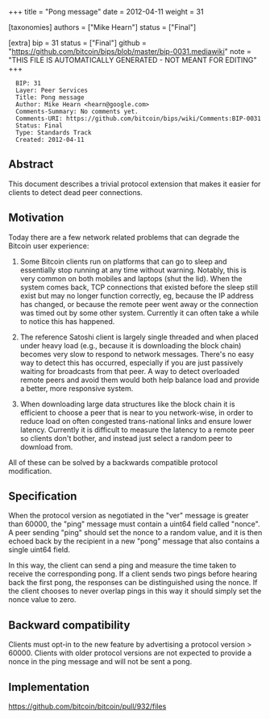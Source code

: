 
+++
title = "Pong message"
date = 2012-04-11
weight = 31

[taxonomies]
authors = ["Mike Hearn"]
status = ["Final"]

[extra]
bip = 31
status = ["Final"]
github = "https://github.com/bitcoin/bips/blob/master/bip-0031.mediawiki"
note = "THIS FILE IS AUTOMATICALLY GENERATED - NOT MEANT FOR EDITING"
+++

```
  BIP: 31
  Layer: Peer Services
  Title: Pong message
  Author: Mike Hearn <hearn@google.com>
  Comments-Summary: No comments yet.
  Comments-URI: https://github.com/bitcoin/bips/wiki/Comments:BIP-0031
  Status: Final
  Type: Standards Track
  Created: 2012-04-11
```

<h2>Abstract</h2>


This document describes a trivial protocol extension that makes it easier for clients to detect dead peer connections.

<h2>Motivation</h2>


Today there are a few network related problems that can degrade the Bitcoin user experience:

1) Some Bitcoin clients run on platforms that can go to sleep and essentially stop running at any time without warning. Notably, this is very common on both mobiles and laptops (shut the lid). When the system comes back, TCP connections that existed before the sleep still exist but may no longer function correctly, eg, because the IP address has changed, or because the remote peer went away or the connection was timed out by some other system. Currently it can often take a while to notice this has happened.

2) The reference Satoshi client is largely single threaded and when placed under heavy load (e.g., because it is downloading the block chain) becomes very slow to respond to network messages. There's no easy way to detect this has occurred, especially if you are just passively waiting for broadcasts from that peer. A way to detect overloaded remote peers and avoid them would both help balance load and provide a better, more responsive system.

3) When downloading large data structures like the block chain it is efficient to choose a peer that is near to you network-wise, in order to reduce load on often congested trans-national links and ensure lower latency. Currently it is difficult to measure the latency to a remote peer so clients don't bother, and instead just select a random peer to download from.

All of these can be solved by a backwards compatible protocol modification.

<h2>Specification</h2>


When the protocol version as negotiated in the "ver" message is greater than 60000, the "ping" message must contain a uint64 field called "nonce". A peer sending "ping" should set the nonce to a random value, and it is then echoed back by the recipient in a new "pong" message that also contains a single uint64 field.

In this way, the client can send a ping and measure the time taken to receive the corresponding pong. If a client sends two pings before hearing back the first pong, the responses can be distinguished using the nonce. If the client chooses to never overlap pings in this way it should simply set the nonce value to zero.

<h2>Backward compatibility</h2>


Clients must opt-in to the new feature by advertising a protocol version > 60000. Clients with older protocol versions are not expected to provide a nonce in the ping message and will not be sent a pong.

<h2>Implementation</h2>


https://github.com/bitcoin/bitcoin/pull/932/files
